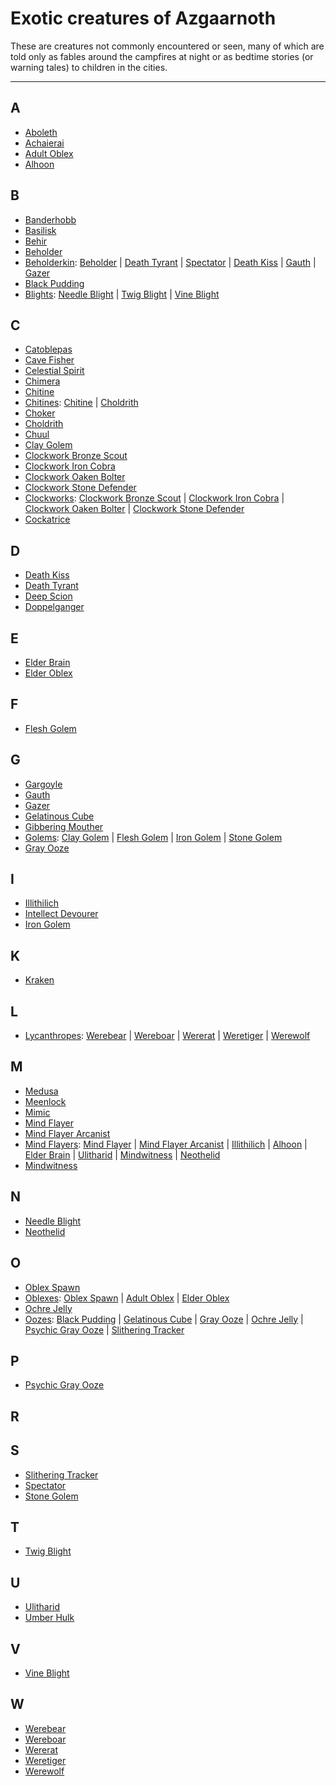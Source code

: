 # Exotic creatures of Azgaarnoth
These are creatures not commonly encountered or seen, many of which are told only as fables around the campfires at night or as bedtime stories (or warning tales) to children in the cities.

---

## A
- [Aboleth](Aboleth.md)
- [Achaierai](Achaierai.md)
- [Adult Oblex](Oblexes.md#adult-oblex)
- [Alhoon](MindFlayers.md#alhoon)

## B
- [Banderhobb](Banderhobb.md)
- [Basilisk](Basilisk.md)
- [Behir](Behir.md)
- [Beholder](Beholderkin.md#beholder)
- [Beholderkin](Beholderkin.md): [Beholder](Beholderkin.md#beholder) | [Death Tyrant](Beholderkin.md#death-tyrant) | [Spectator](Beholderkin.md#spectator) | [Death Kiss](Beholderkin.md#death-kiss) | [Gauth](Beholderkin.md#gauth) | [Gazer](Beholderkin.md#gazer)
- [Black Pudding](Oozes.md#black-pudding)
- [Blights](Blights.md): [Needle Blight](Blights.md#needle-blight) | [Twig Blight](Blights.md#twig-blight) | [Vine Blight](Blights.md#vine-blight)

## C
- [Catoblepas](Catoblepas.md)
- [Cave Fisher](CaveFisher.md)
- [Celestial Spirit](Spirits.md#celestial-spirit)
- [Chimera](Chimera.md)
- [Chitine](Chitines.md#chitine)
- [Chitines](Chitines.md): [Chitine](Chitines.md#chitine) | [Choldrith](Chitines.md#choldrith)
- [Choker](Choker.md)
- [Choldrith](Chitines.md#choldrith)
- [Chuul](Chuul.md)
- [Clay Golem](Golems.md#clay-golem)
- [Clockwork Bronze Scout](Clockworks.md#clockwork-bronze-scout)
- [Clockwork Iron Cobra](Clockworks.md#clockwork-iron-cobra)
- [Clockwork Oaken Bolter](Clockworks.md#clockwork-oaken-bolter)
- [Clockwork Stone Defender](Clockworks.md#clockwork-stone-defender)
- [Clockworks](Clockworks.md): [Clockwork Bronze Scout](Clockworks.md#clockwork-bronze-scout) | [Clockwork Iron Cobra](Clockworks.md#clockwork-iron-cobra) | [Clockwork Oaken Bolter](Clockworks.md#clockwork-oaken-bolter) | [Clockwork Stone Defender](Clockworks.md#clockwork-stone-defender)
- [Cockatrice](Cockatrice.md)

## D
- [Death Kiss](Beholderkin.md#death-kiss)
- [Death Tyrant](Beholderkin.md#death-tyrant)
- [Deep Scion](DeepScion.md)
- [Doppelganger](Doppelganger.md)

## E
- [Elder Brain](MindFlayers.md#elder-brain)
- [Elder Oblex](Oblexes.md#elder-oblex)

## F
- [Flesh Golem](Golems.md#flesh-golem)

## G
- [Gargoyle](Gargoyle.md)
- [Gauth](Beholderkin.md#gauth)
- [Gazer](Beholderkin.md#gazer)
- [Gelatinous Cube](Oozes.md#gelatinous-cube)
- [Gibbering Mouther](GibberingMouther.md)
- [Golems](Golems.md): [Clay Golem](Golems.md#clay-golem) | [Flesh Golem](Golems.md#flesh-golem) | [Iron Golem](Golems.md#iron-golem) | [Stone Golem](Golems.md#stone-golem)
- [Gray Ooze](Oozes.md#gray-ooze)

## I
- [Illithilich](MindFlayers.md#illithilich)
- [Intellect Devourer](IntellectDevourer.md)
- [Iron Golem](Golems.md#iron-golem)

## K
- [Kraken](Kraken.md)

## L
- [Lycanthropes](Lycanthropes.md): [Werebear](Lycanthropes.md#werebear) | [Wereboar](Lycanthropes.md#wereboar) | [Wererat](Lycanthropes.md#wererat) | [Weretiger](Lycanthropes.md#weretiger) | [Werewolf](Lycanthropes.md#werewolf)

## M
- [Medusa](Medusa.md)
- [Meenlock](Meenlock.md)
- [Mimic](Mimic.md)
- [Mind Flayer](MindFlayers.md#mind-flayer)
- [Mind Flayer Arcanist](MindFlayers.md#mind-flayer-arcanist)
- [Mind Flayers](MindFlayers.md): [Mind Flayer](MindFlayers.md#mind-flayer) | [Mind Flayer Arcanist](MindFlayers.md#mind-flayer-arcanist) | [Illithilich](MindFlayers.md#illithilich) | [Alhoon](MindFlayers.md#alhoon) | [Elder Brain](MindFlayers.md#elder-brain) | [Ulitharid](MindFlayers.md#ulitharid) | [Mindwitness](MindFlayers.md#mindwitness) | [Neothelid](MindFlayers.md#neothelid)
- [Mindwitness](MindFlayers.md#mindwitness)

## N
- [Needle Blight](Blights.md#needle-blight)
- [Neothelid](MindFlayers.md#neothelid)


## O
- [Oblex Spawn](Oblexes.md#oblex-spawn)
- [Oblexes](Oblexes.md): [Oblex Spawn](Oblexes.md#oblex-spawn) | [Adult Oblex](Oblexes.md#adult-oblex) | [Elder Oblex](Oblexes.md#elder-oblex)
- [Ochre Jelly](Oozes.md#ochre-jelly)
- [Oozes](Oozes.md): [Black Pudding](Oozes.md#black-pudding) | [Gelatinous Cube](Oozes.md#gelatinous-cube) | [Gray Ooze](Oozes.md#gray-ooze) | [Ochre Jelly](Oozes.md#ochre-jelly) | [Psychic Gray Ooze](Oozes.md#psychic-gray-ooze) | [Slithering Tracker](Oozes.md#slithering-tracker)

## P
- [Psychic Gray Ooze](Oozes.md#psychic-gray-ooze)

## R

## S
- [Slithering Tracker](Oozes.md#slithering-tracker)
- [Spectator](Beholderkin.md#spectator)
- [Stone Golem](Golems.md#stone-golem)

## T
- [Twig Blight](Blights.md#twig-blight)

## U
- [Ulitharid](MindFlayers.md#ulitharid)
- [Umber Hulk](UmberHulk.md)

## V
- [Vine Blight](Blights.md#vine-blight)

## W
- [Werebear](Lycanthropes.md#werebear)
- [Wereboar](Lycanthropes.md#wereboar)
- [Wererat](Lycanthropes.md#wererat)
- [Weretiger](Lycanthropes.md#weretiger)
- [Werewolf](Lycanthropes.md#werewolf)
